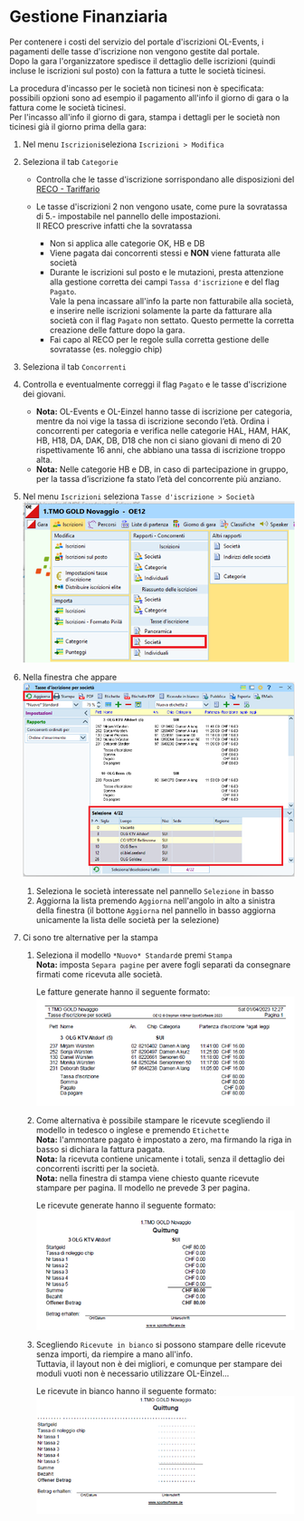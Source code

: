 # Gestione Finanziaria

Per contenere i costi del servizio del portale d'iscrizioni OL-Events, i pagamenti delle tasse d'iscrizione non vengono gestite dal portale.  
Dopo la gara l'organizzatore spedisce il dettaglio delle iscrizioni (quindi incluse le iscrizioni sul posto) con la fattura a tutte le società ticinesi. 
   
La procedura d'incasso per le società non ticinesi non è specificata: possibili opzioni sono ad esempio il pagamento all'info il giorno di gara o la fattura come le società ticinesi.  
Per l'incasso all'info il giorno di gara, stampa i dettagli per le società non ticinesi già il giorno prima della gara:  
  
1. Nel menu `Iscrizioni`seleziona `Iscrizioni > Modifica`
1. Seleziona il tab `Categorie`
  
    - Controlla che le tasse d'iscrizione sorrispondano alle disposizioni del [RECO - Tariffario](https://www.asti-ticino.ch/co/index.php?folder=ctco&main=reco)
    - Le tasse d'iscrizioni 2 non vengono usate, come pure la sovratassa di 5.- impostabile nel pannello delle impostazioni.  
    Il RECO prescrive infatti che la sovratassa  
      
        - Non si applica alle categorie OK, HB e DB
        - Viene pagata dai concorrenti stessi e **NON** viene fatturata alle società
        - Durante le iscrizioni sul posto e le mutazioni, presta attenzione alla gestione corretta dei campi `Tassa d'iscrizione` e del flag `Pagato`.  
        Vale la pena incassare all'info la parte non fatturabile alla società, e inserire nelle iscrizioni solamente la parte da fatturare alla società con il flag `Pagato` non settato. Questo permette la corretta creazione delle fatture dopo la gara.
        - Fai capo al RECO per le regole sulla corretta gestione delle sovratasse (es. noleggio chip)

1. Seleziona il tab `Concorrenti`
1. Controlla e eventualmente correggi il flag `Pagato` e le tasse d'iscrizione dei giovani.  
  
    - **Nota:** OL-Events e OL-Einzel hanno tasse di iscrizione per categoria, mentre da noi vige la tassa di iscrizione secondo l’età. Ordina i concorrenti per categoria e verifica nelle categorie HAL, HAM, HAK, HB, H18, DA, DAK, DB, D18 che non ci siano giovani di meno di 20 rispettivamente 16 anni, che abbiano una tassa di iscrizione troppo alta.  
    - **Nota:** Nelle categorie HB e DB, in caso di partecipazione in gruppo, per la tassa d’iscrizione fa stato l’età del concorrente più anziano.




1. Nel menu `Iscrizioni` seleziona `Tasse d'iscrizione > Società`  
![Menu tasse per società](inc/iscrizioni_menu_tasse_societa.png)  
  
1. Nella finestra che appare  
![Tasse per società](inc/iscrizioni_tasse_societa.png)  
  
    1. Seleziona le società interessate nel pannello `Selezione` in basso
    1. Aggiorna la lista premendo `Aggiorna` nell'angolo in alto a sinistra della finestra (il bottone `Aggiorna` nel pannello in basso aggiorna unicamente la lista delle società per la selezione)  

1. Ci sono tre alternative per la stampa

    1. Seleziona il modello `*Nuovo* Standard`e premi `Stampa`  
    **Nota:** imposta `Separa pagine` per avere fogli separati da consegnare firmati come ricevuta alle società.    
        
        Le fatture generate hanno il seguente formato:  
        ![Fatture per società](inc/iscrizioni_fatture_per_societa.png)  

    1. Come alternativa è possibile stampare le ricevute scegliendo il modello in tedesco o inglese e premendo `Etichette`  
    **Nota:** l'ammontare pagato è impostato a zero, ma firmando la riga in basso si dichiara la fattura pagata.  
    **Nota:** la ricevuta contiene unicamente i totali, senza il dettaglio dei concorrenti iscritti per la società.  
    **Nota:** nella finestra di stampa viene chiesto quante ricevute stampare per pagina. Il modello ne prevede 3 per pagina.  
      
        Le ricevute generate hanno il seguente formato:  
        ![Ricevute per società](inc/iscrizioni_ricevute_per_societa.png)  

    1. Scegliendo `Ricevute in bianco` si possono stampare delle ricevute senza importi, da riempire a mano all'info.  
    Tuttavia, il layout non è dei migliori, e comunque per stampare dei moduli vuoti non è necessario utilizzare OL-Einzel...  
         
         Le ricevute in bianco hanno il seguente formato:  
         ![Ricevute in bianco](inc/iscrizioni_ricevute_in_bianco.png)
